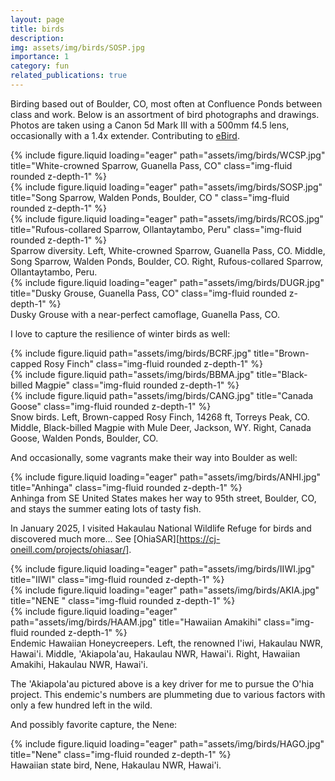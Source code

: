 ```yaml
---
layout: page
title: birds
description:
img: assets/img/birds/SOSP.jpg
importance: 1
category: fun
related_publications: true
---
```


Birding based out of Boulder, CO, most often at Confluence Ponds between class and work. Below is an assortment of bird photographs and drawings. Photos are taken using a Canon 5d Mark III with a 500mm f4.5 lens, occasionally with a 1.4x extender. Contributing to <a href="https://ebird.org/profile/NTgwMzc4MQ/world">eBird</a>.


<div class="row">
    <div class="col-sm mt-3 mt-md-0">
        {% include figure.liquid loading="eager" path="assets/img/birds/WCSP.jpg" title="White-crowned Sparrow, Guanella Pass, CO" class="img-fluid rounded z-depth-1" %}
    </div>
    <div class="col-sm mt-3 mt-md-0">
        {% include figure.liquid loading="eager" path="assets/img/birds/SOSP.jpg" title="Song Sparrow, Walden Ponds, Boulder, CO " class="img-fluid rounded z-depth-1" %}
    </div>
    <div class="col-sm mt-3 mt-md-0">
        {% include figure.liquid loading="eager" path="assets/img/birds/RCOS.jpg" title="Rufous-collared Sparrow, Ollantaytambo, Peru" class="img-fluid rounded z-depth-1" %}
    </div>
</div>
<div class="caption">
    Sparrow diversity. Left, White-crowned Sparrow, Guanella Pass, CO. Middle, Song Sparrow, Walden Ponds, Boulder, CO. Right, Rufous-collared Sparrow, Ollantaytambo, Peru.
</div>

<div class="row">
    <div class="col-sm mt-3 mt-md-0">
        {% include figure.liquid loading="eager" path="assets/img/birds/DUGR.jpg" title="Dusky Grouse, Guanella Pass, CO" class="img-fluid rounded z-depth-1" %}
    </div>
</div>
<div class="caption">
    Dusky Grouse with a near-perfect camoflage, Guanella Pass, CO.
</div>

I love to capture the resilience of winter birds as well:

<div class="row justify-content-sm-center">
    <div class="col-sm mt-3 mt-md-0">
        {% include figure.liquid path="assets/img/birds/BCRF.jpg" title="Brown-capped Rosy Finch" class="img-fluid rounded z-depth-1" %}
    </div>
    <div class="col-sm mt-3 mt-md-0">
        {% include figure.liquid path="assets/img/birds/BBMA.jpg" title="Black-billed Magpie" class="img-fluid rounded z-depth-1" %}
    </div>
    <div class="col-sm mt-3 mt-md-0">
        {% include figure.liquid path="assets/img/birds/CANG.jpg" title="Canada Goose" class="img-fluid rounded z-depth-1" %}
    </div>
</div>
<div class="caption">
    Snow birds. Left, Brown-capped Rosy Finch, 14268 ft, Torreys Peak, CO. Middle, Black-billed Magpie with Mule Deer, Jackson, WY. Right, Canada Goose, Walden Ponds, Boulder, CO.
</div>

And occasionally, some vagrants make their way into Boulder as well:

<div class="row">
    <div class="col-sm mt-3 mt-md-0">
        {% include figure.liquid loading="eager" path="assets/img/birds/ANHI.jpg" title="Anhinga" class="img-fluid rounded z-depth-1" %}
    </div>
</div>
<div class="caption">
    Anhinga from SE United States makes her way to 95th street, Boulder, CO, and stays the summer eating lots of tasty fish. 
</div>

In January 2025, I visited Hakaulau National Wildlife Refuge for birds and discovered much more... See [OhiaSAR][https://cj-oneill.com/projects/ohiasar/].

<div class="row">
    <div class="col-sm mt-3 mt-md-0">
        {% include figure.liquid loading="eager" path="assets/img/birds/IIWI.jpg" title="IIWI" class="img-fluid rounded z-depth-1" %}
    </div>
    <div class="col-sm mt-3 mt-md-0">
        {% include figure.liquid loading="eager" path="assets/img/birds/AKIA.jpg" title="NENE " class="img-fluid rounded z-depth-1" %}
    </div>
    <div class="col-sm mt-3 mt-md-0">
        {% include figure.liquid loading="eager" path="assets/img/birds/HAAM.jpg" title="Hawaiian Amakihi" class="img-fluid rounded z-depth-1" %}
    </div>
</div>
<div class="caption">
    Endemic Hawaiian Honeycreepers. Left, the renowned I'iwi, Hakaulau NWR, Hawai'i. Middle, 'Akiapola'au, Hakaulau NWR, Hawai'i. Right, Hawaiian Amakihi, Hakaulau NWR, Hawai'i.
</div>

The 'Akiapola'au pictured above is a key driver for me to pursue the O'hia project. This endemic's numbers are plummeting due to various factors with only a few hundred left in the wild.

And possibly favorite capture, the Nene:

<div class="row">
    <div class="col-sm mt-3 mt-md-0">
        {% include figure.liquid loading="eager" path="assets/img/birds/HAGO.jpg" title="Nene" class="img-fluid rounded z-depth-1" %}
    </div>
</div>
<div class="caption">
    Hawaiian state bird, Nene, Hakaulau NWR, Hawai'i.
</div>
